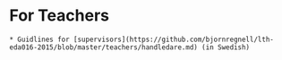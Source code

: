 # For Teachers

    * Guidlines for [supervisors](https://github.com/bjornregnell/lth-eda016-2015/blob/master/teachers/handledare.md) (in Swedish)
